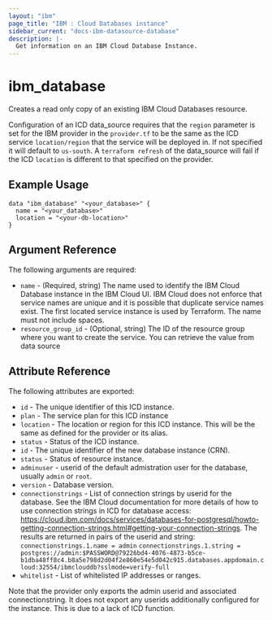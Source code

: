```yaml
---
layout: "ibm"
page_title: "IBM : Cloud Databases instance"
sidebar_current: "docs-ibm-datasource-database"
description: |-
  Get information on an IBM Cloud Database Instance.
---
```


# ibm\_database

Creates a read only copy of an existing IBM Cloud Databases resource.  

Configuration of an ICD data_source requires that the `region` parameter is set for the IBM provider in the `provider.tf` to be the same as the ICD service `location/region` that the service will be deployed in. If not specified it will default to `us-south`. A `terraform refresh` of the data_source will fail if the ICD `location` is  different to that specified on the provider.  

## Example Usage

```hcl
data "ibm_database" "<your_database>" {
  name = "<your_database>"
  location = "<your-db-location>"
}
```

## Argument Reference

The following arguments are required:

* `name` - (Required, string) The name used to identify the IBM Cloud Database instance in the IBM Cloud UI. IBM Cloud does not enforce that service names are unique and it is possible that duplicate service names exist. The first located service instance is used by Terraform. The name must not include spaces. 
* `resource_group_id` - (Optional, string) The ID of the resource group where you want to create the service. You can retrieve the value from data source

## Attribute Reference

The following attributes are exported:

* `id` - The unique identifier of this ICD instance.
* `plan` - The service plan for this ICD instance
* `location` - The location or region for this ICD instance. This will be the same as defined for the provider or its alias.
* `status` - Status of the ICD instance.
* `id` - The unique identifier of the new database instance (CRN).
* `status` - Status of resource instance.
* `adminuser` - userid of the default admistration user for the database, usually `admin` or `root`.
* `version` - Database version. 
* `connectionstrings` - List of connection strings by userid for the database. See the IBM Cloud documentation for more details of how to use connection strings in ICD for database access: https://cloud.ibm.com/docs/services/databases-for-postgresql/howto-getting-connection-strings.html#getting-your-connection-strings. The results are returned in pairs of the userid and string:
  `connectionstrings.1.name = admin`
  `connectionstrings.1.string = postgres://admin:$PASSWORD@79226bd4-4076-4873-b5ce-b1dba48ff8c4.b8a5e798d2d04f2e860e54e5d042c915.databases.appdomain.cloud:32554/ibmclouddb?sslmode=verify-full`
* `whitelist` - List of whitelisted IP addresses or ranges.

Note that the provider only exports the admin userid and associated connectionstring. It does not export any userids additionally configured for the instance. This is due to a lack of ICD function. 

